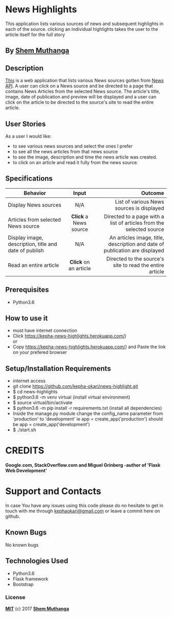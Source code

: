 # News Highlights

This application lists various sources of news and subsequent highlights in each of the source. clicking an individual highlights takes the user to the article itself for the full story

## By **[Shem Muthanga](https://github.com/muthangashem)**

## Description
[This](https://kepha-news-highlights.herokuapp.com/) is a web application that lists various News sources gotten from [News API](https://newsapi.org/). A user can click on a News source and be directed to a page that contains News Articles from the selected News source. The article's title, image, date of publication and preview will be displayed and a user can click on the article to be directed to the source's site to read the entire article.

## User Stories
As a user I would like:
* to see various news sources and select the ones I prefer
* to see all the news articles from that news source
* to see the image, description and time the news article was created.
* to click on an article and read it fully from the news source.

## Specifications
| Behavior        | Input           | Outcome  |
| ------------- |:-------------:| -----:|
| Display News sources | N/A | List of various News sources is displayed |
| Articles from selected News source | **Click** a News source | Directed to a page with a list of articles from the selected source |
| Display image, description, title and date of publish | N/A | An articles image, title, description and date of publication are displayed |
| Read an entire article | **Click** on an article | Directed to the source's site to read the entire article |

## Prerequisites
* Python3.6

## How to use it
* must have internet connection
* Click https://kepha-news-highlights.herokuapp.com/) <br/>
  or <br/>
* Copy https://kepha-news-highlights.herokuapp.com/) and  Paste the link on your prefered browser


## Setup/Installation Requirements
* internet access
* git clone https://github.com/kepha-okari/news-highlight.git
* $ cd news-highlights
* $ python3.6 -m venv virtual (install virtual environment)
* $ source virtual/bin/activate
* $ python3.6 -m pip install -r requirements.txt (install all dependencies)
* Inside the manage.py module change the config_name parameter from 'production' to 'development' ie app = create_app('production') should be app = create_app('development')
* $ ./start.sh

# CREDITS

#### Google.com, StackOverflow.com and Miguel Grinberg -author of 'Flask Web Development'


# Support and Contacts

In case You have any issues using this code please do no hesitate to get in touch with me through kephaokari@gmail.com or leave a commit here on github.

## Known Bugs

No known bugs

## Technologies Used
- Python3.6
- Flask framework
- Bootstrap

### License

**[MIT](./LICENSE)** (c) 2017 **[Shem Muthanga](https://kepha-okari.github.io)**
